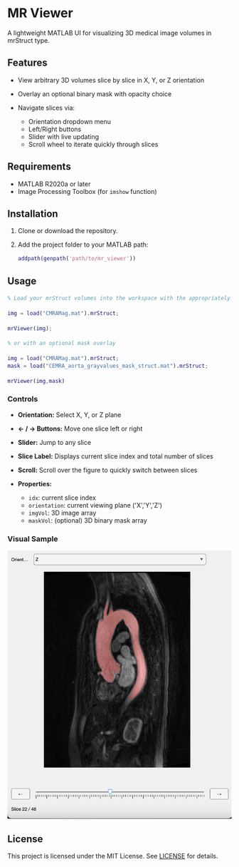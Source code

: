 # MR Viewer

A lightweight MATLAB UI for visualizing 3D medical image volumes in mrStruct type.

## Features

* View arbitrary 3D volumes slice by slice in X, Y, or Z orientation
* Overlay an optional binary mask with opacity choice
* Navigate slices via:

  * Orientation dropdown menu
  * Left/Right buttons
  * Slider with live updating
  * Scroll wheel to iterate quickly through slices

## Requirements

* MATLAB R2020a or later
* Image Processing Toolbox (for `imshow` function)

## Installation

1. Clone or download the repository.
2. Add the project folder to your MATLAB path:

   ```matlab
   addpath(genpath('path/to/mr_viewer'))
   ```

## Usage

```matlab
% Load your mrStruct volumes into the workspace with the appropriately oriented dataAy volumes and vox.

img = load("CMRAMag.mat").mrStruct;

mrViewer(img);

% or with an optional mask overlay

img = load("CMRAMag.mat").mrStruct;
mask = load("CEMRA_aorta_grayvalues_mask_struct.mat").mrStruct;

mrViewer(img,mask)

```

### Controls

* **Orientation:** Select X, Y, or Z plane
* **← / → Buttons:** Move one slice left or right
* **Slider:** Jump to any slice
* **Slice Label:** Displays current slice index and total number of slices
* **Scroll:** Scroll over the figure to quickly switch between slices

* **Properties:**

  * `idx`: current slice index
  * `orientation`: current viewing plane ('X','Y','Z')
  * `imgVol`: 3D image array
  * `maskVol`: (optional) 3D binary mask array

### Visual Sample

![sample viewer output](assets/ref.png)

## License

This project is licensed under the MIT License. See [LICENSE](LICENSE) for details.
